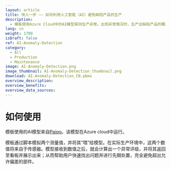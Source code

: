 ```yaml
---
layout: article
title: 快人一步 —— 如何利用人工智能（AI）避免缺陷产品的生产
description: 
  - 模板使用Azure Cloud中的AI模型探测生产异常。出现异常情况时，生产出缺陷产品的概率会极大地提高。为此，模板采用JSON数据源，将测量出的两个数值输送给AI模型，并进行异常检测。这些数值作为体现生产质量的指标，能让您及时探测并由此避免不良产品的生产。看板会以负值的形式进行展示，简单易懂，一目了然；然后，员工和同事就可以立即独自地处理，从而避免生产缺陷部件。马上免费下载看板，节省生产时间和成本！
lang: cn
weight: 1700
isDraft: false
ref: AI-Anomaly-Detection
category:
  - All
  - Production
  - Maintenance
image: AI-Anomaly-Detection.png
image_thumbnail: AI-Anomaly-Detection_thumbnail.png
download: AI-Anomaly-Detection_CN.pbmx
overview_description:
overview_benefits:
overview_data_sources:
---
```

# 如何使用

模板使用的AI模型来自[Paiqo](https://paiqo.com/de/)。该模型在Azure cloud中运行。

模板通过脚本模拟两个测量值，并将其“喂”给模型。在实际生产环境中，这两个数值将来自于传感器。模型接收到数值之后，就会计算出一个异常评级，并将其返回至看板并展示出来；从而帮助用户快速找出问题并进行先期处置，完全避免超出允许偏差的部件。
